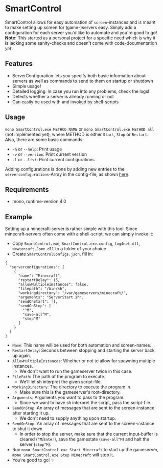 # SmartControl
SmartControl allows for easy automation of `screen`-instances and is meant to make setting up screen for (game-)servers easy. Simply add a configuration for each server you'd like to automate and you're good to go!
**Note:** This started as a personal project for a specific need which is why it is lacking some sanity-checks and doesn't come with code-documentation *yet*. 

## Features
* ServerConfiguration lets you specify both basic information about servers as well as commands to send to them on startup or shutdown
* Simple usage!
* Detailed logging: In case you run into any problems, check the logs!
* Detects whether a server is already running or not
* Can easily be used with and invoked by shell-scripts

## Usage
`mono SmartControl.exe METHOD NAME` or `mono SmartControl.exe METHOD all` (not implemented yet), where METHOD is either `Start`, `Stop` or `Restart`.
Also, there are some basic commands:
* `-h` or `--help`: Print usage
* `-v` or `--version`: Print current version
* `-l` or `--list`: Print current configurations

Adding configurations is done by adding new entries to the `serverconfigurations`-Array in the config-file, as shown [here](#example).

## Requirements
* mono, runtime-version 4.0

## Example
Setting up a minecraft-server is rather simple with this tool. Since minecraft-servers often come with a shell-script, we can simply invoke it:
* Copy `SmartControl.exe`, `SmartControl.exe.config`, `log4net.dll`, `Newtonsoft.Json.dll` to a folder of your choice
* Create `SmartControlConfigs.json`, fill in:
```
{
  "serverconfigurations": [
    {
      "name": "Minecraft",
      "restartDelay": 15,
      "allowMultipleInstances": false,
      "filepath": "/bin/sh",
      "workingdirectory": "/var/gameservers/minecraft/",
      "arguments": "ServerStart.sh",
      "sendOnStart": [],
      "sendOnStop": [
        "^M",
        "save-all^M",
        "stop^M"
      ]
    }
  ]
}
```
  * `Name`: This name will be used for both automation and screen-names.
  * `RestartDelay`: Seconds between stopping and starting the server back up again.
  * `AllowMultipleInstances`: Whether or not to allow for spawning multiple instances.
    * We don't want to run the gameserver twice in this case.
  * `FilePath`: The path of the program to execute.
    * We'll let sh interpret the given script-file.
  * `WorkingDirectory`: The directory to execute the program in.
    * Make sure this is the gameserver's root-directory.
  * `Arguments`: Arguments you want to pass to the program.
    * Since we want to have sh interpret the script, pass the script-file.
  * `SendOnStop`: An array of messages that are sent to the screen-instance after starting it up.
    * We don't need to supply anything upon startup.
  * `SendOnStop`: An array of messages that are sent to the screen-instance to shut it down.
    * In order to stop the server, make sure that the current input-buffer is cleared (`^M`/`Enter`), save the gamestate (`save-all^M`) and halt the server (`stop^M`).
* Run `mono SmartControl.exe Start Minecraft` to start up the gameserver, `mono SmartControl.exe Stop Minecraft` will stop it.
* You're good to go! :sparkles:
